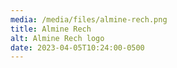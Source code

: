 ```yaml
---
media: /media/files/almine-rech.png
title: Almine Rech
alt: Almine Rech logo
date: 2023-04-05T10:24:00-0500
---
```

